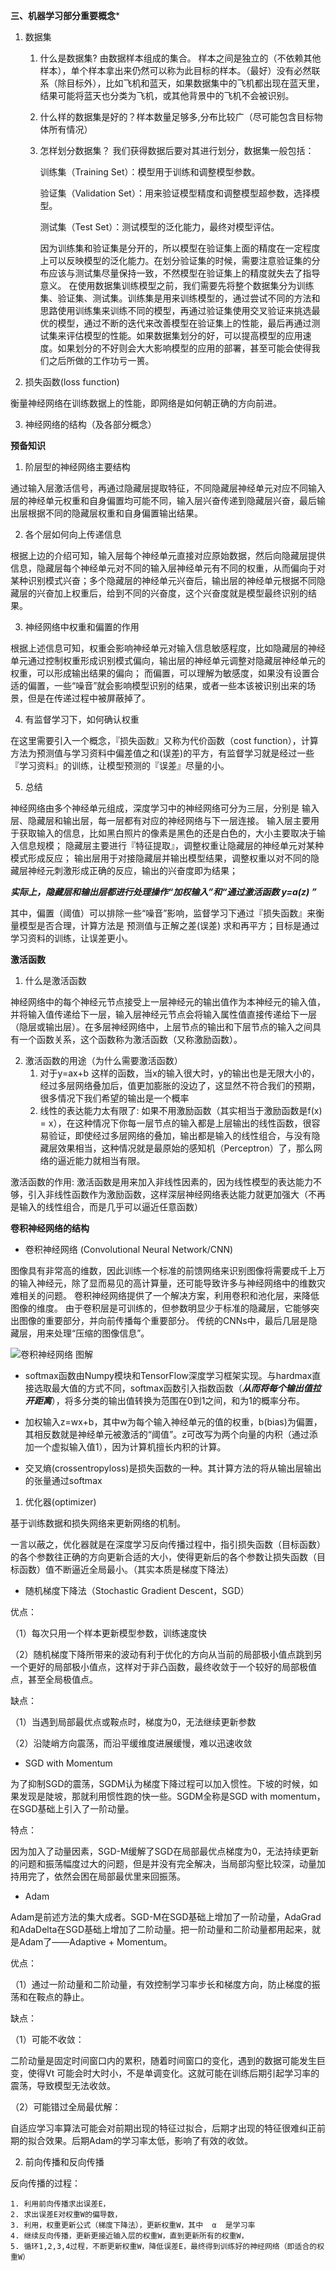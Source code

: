 **三、机器学习部分重要概念***

1. 数据集

    1. 什么是数据集?
由数据样本组成的集合。
样本之间是独立的（不依赖其他样本），单个样本拿出来仍然可以称为此目标的样本。（最好）没有必然联系（除目标外），比如飞机和蓝天，如果数据集中的飞机都出现在蓝天里，结果可能将蓝天也分类为飞机，或其他背景中的飞机不会被识别。
    
    2. 什么样的数据集是好的？样本数量足够多,分布比较广（尽可能包含目标物体所有情况）

    3. 怎样划分数据集？
我们获得数据后要对其进行划分，数据集一般包括：

        训练集（Training Set）：模型用于训练和调整模型参数。

        验证集（Validation Set）：用来验证模型精度和调整模型超参数，选择模型。

        测试集（Test Set）：测试模型的泛化能力，最终对模型评估。

        因为训练集和验证集是分开的，所以模型在验证集上面的精度在一定程度上可以反映模型的泛化能力。在划分验证集的时候，需要注意验证集的分布应该与测试集尽量保持一致，不然模型在验证集上的精度就失去了指导意义。
在使用数据集训练模型之前，我们需要先将整个数据集分为训练集、验证集、测试集。训练集是用来训练模型的，通过尝试不同的方法和思路使用训练集来训练不同的模型，再通过验证集使用交叉验证来挑选最优的模型，通过不断的迭代来改善模型在验证集上的性能，最后再通过测试集来评估模型的性能。如果数据集划分的好，可以提高模型的应用速度。如果划分的不好则会大大影响模型的应用的部署，甚至可能会使得我们之后所做的工作功亏一篑。

2. 损失函数(loss function)

衡量神经网络在训练数据上的性能，即网络是如何朝正确的方向前进。


3. 神经网络的结构（及各部分概念）

**预备知识**

1. 阶层型的神经网络主要结构

通过输入层激活信号，再通过隐藏层提取特征，不同隐藏层神经单元对应不同输入层的神经单元权重和自身偏置均可能不同，输入层兴奋传递到隐藏层兴奋，最后输出层根据不同的隐藏层权重和自身偏置输出结果。

2. 各个层如何向上传递信息

根据上边的介绍可知，输入层每个神经单元直接对应原始数据，然后向隐藏层提供信息，隐藏层每个神经单元对不同的输入层神经单元有不同的权重，从而偏向于对某种识别模式兴奋；多个隐藏层的神经单元兴奋后，输出层的神经单元根据不同隐藏层的兴奋加上权重后，给到不同的兴奋度，这个兴奋度就是模型最终识别的结果。

3. 神经网络中权重和偏置的作用

根据上述信息可知，权重会影响神经单元对输入信息敏感程度，比如隐藏层的神经单元通过控制权重形成识别模式偏向，输出层的神经单元调整对隐藏层神经单元的权重，可以形成输出结果的偏向；
而偏置，可以理解为敏感度，如果没有设置合适的偏置，一些“噪音”就会影响模型识别的结果，或者一些本该被识别出来的场景，但是在传递过程中被屏蔽掉了。

4. 有监督学习下，如何确认权重

在这里需要引入一个概念，『损失函数』又称为代价函数（cost function），计算方法为预测值与学习资料中偏差值之和(误差)的平方，有监督学习就是经过一些『学习资料』的训练，让模型预测的『误差』尽量的小。

5. 总结

神经网络由多个神经单元组成，深度学习中的神经网络可分为三层，分别是 输入层、隐藏层和输出层，每一层都有对应的神经网络与下一层连接。
输入层主要用于获取输入的信息，比如黑白照片的像素是黑色的还是白色的，大小主要取决于输入信息规模；
隐藏层主要进行『特征提取』，调整权重让隐藏层的神经单元对某种模式形成反应；
输出层用于对接隐藏层并输出模型结果，调整权重以对不同的隐藏层神经元刺激形成正确的反应，输出的兴奋度即为结果；

***实际上，隐藏层和输出层都进行处理操作“加权输入”和“通过激活函数 y=a(z) ”***

其中，偏置（阈值）可以排除一些“噪音”影响，监督学习下通过『损失函数』来衡量模型是否合理，计算方法是 预测值与正解之差(误差) 求和再平方；目标是通过学习资料的训练，让误差更小。

**激活函数**

1. 什么是激活函数

 神经网络中的每个神经元节点接受上一层神经元的输出值作为本神经元的输入值，并将输入值传递给下一层，输入层神经元节点会将输入属性值直接传递给下一层（隐层或输出层）。在多层神经网络中，上层节点的输出和下层节点的输入之间具有一个函数关系，这个函数称为激活函数（又称激励函数）。

2. 激活函数的用途（为什么需要激活函数）
   1. 对于y=ax+b 这样的函数，当x的输入很大时，y的输出也是无限大小的，经过多层网络叠加后，值更加膨胀的没边了，这显然不符合我们的预期，很多情况下我们希望的输出是一个概率       
   2. 线性的表达能力太有限了:  如果不用激励函数（其实相当于激励函数是f(x) = x），在这种情况下你每一层节点的输入都是上层输出的线性函数，很容易验证，即使经过多层网络的叠加，输出都是输入的线性组合，与没有隐藏层效果相当，这种情况就是最原始的感知机（Perceptron）了，那么网络的逼近能力就相当有限。

激活函数的作用: 激活函数是用来加入非线性因素的，因为线性模型的表达能力不够，引入非线性函数作为激励函数，这样深层神经网络表达能力就更加强大（不再是输入的线性组合，而是几乎可以逼近任意函数）


**卷积神经网络的结构**

- 卷积神经网络 (Convolutional Neural Network/CNN)

图像具有非常高的维数，因此训练一个标准的前馈网络来识别图像将需要成千上万的输入神经元，除了显而易见的高计算量，还可能导致许多与神经网络中的维数灾难相关的问题。 卷积神经网络提供了一个解决方案，利用卷积和池化层，来降低图像的维度。 由于卷积层是可训练的，但参数明显少于标准的隐藏层，它能够突出图像的重要部分，并向前传播每个重要部分。 传统的CNNs中，最后几层是隐藏层，用来处理“压缩的图像信息”。

![卷积神经网络 图解](https://pic2.zhimg.com/80/v2-61453795790a45f7b233b38828de3f7d_1440w.webp)

- softmax函数由Numpy模块和TensorFlow深度学习框架实现。与hardmax直接选取最大值的方式不同，softmax函数引入指数函数（***从而将每个输出值拉开距离***），将多分类的输出值转换为范围在0到1之间，和为1的概率分布。

- 加权输入z=wx+b，其中w为每个输入神经单元的值的权重，b(bias)为偏置，其相反数就是神经单元被激活的“阈值”。z可改写为两个向量的内积（通过添加一个虚拟输入值1），因为计算机擅长内积的计算。

- 交叉熵(crossentropyloss)是损失函数的一种。其计算方法的将从输出层输出的张量通过softmax

1. 优化器(optimizer)

基于训练数据和损失网络来更新网络的机制。

一言以蔽之，优化器就是在深度学习反向传播过程中，指引损失函数（目标函数）的各个参数往正确的方向更新合适的大小，使得更新后的各个参数让损失函数（目标函数）值不断逼近全局最小。（其实本质是梯度下降法）

- 随机梯度下降法（Stochastic Gradient Descent，SGD）

优点：

（1）每次只用一个样本更新模型参数，训练速度快

（2）随机梯度下降所带来的波动有利于优化的方向从当前的局部极小值点跳到另一个更好的局部极小值点，这样对于非凸函数，最终收敛于一个较好的局部极值点，甚至全局极值点。

缺点：

（1）当遇到局部最优点或鞍点时，梯度为0，无法继续更新参数

（2）沿陡峭方向震荡，而沿平缓维度进展缓慢，难以迅速收敛

-  SGD with Momentum

为了抑制SGD的震荡，SGDM认为梯度下降过程可以加入惯性。下坡的时候，如果发现是陡坡，那就利用惯性跑的快一些。SGDM全称是SGD with momentum，在SGD基础上引入了一阶动量。

特点：

因为加入了动量因素，SGD-M缓解了SGD在局部最优点梯度为0，无法持续更新的问题和振荡幅度过大的问题，但是并没有完全解决，当局部沟壑比较深，动量加持用完了，依然会困在局部最优里来回振荡。

- Adam

Adam是前述方法的集大成者。SGD-M在SGD基础上增加了一阶动量，AdaGrad和AdaDelta在SGD基础上增加了二阶动量。把一阶动量和二阶动量都用起来，就是Adam了——Adaptive + Momentum。

优点：

（1）通过一阶动量和二阶动量，有效控制学习率步长和梯度方向，防止梯度的振荡和在鞍点的静止。

缺点：

（1）可能不收敛：

二阶动量是固定时间窗口内的累积，随着时间窗口的变化，遇到的数据可能发生巨变，使得Vt
可能会时大时小，不是单调变化。这就可能在训练后期引起学习率的震荡，导致模型无法收敛。

（2）可能错过全局最优解：

自适应学习率算法可能会对前期出现的特征过拟合，后期才出现的特征很难纠正前期的拟合效果。后期Adam的学习率太低，影响了有效的收敛。

2. 前向传播和反向传播

反向传播的过程：

    1. 利用前向传播求出误差E，
    2. 求出误差E对权重W的偏导数，
    3. 利用，权重更新公式（梯度下降法），更新权重W，其中  α  是学习率
    4. 继续反向传播，更新更接近输入层的权重W，直到更新所有的权重W，
    5. 循环1,2,3,4过程，不断更新权重W，降低误差E，最终得到训练好的神经网络（即适合的权重W）